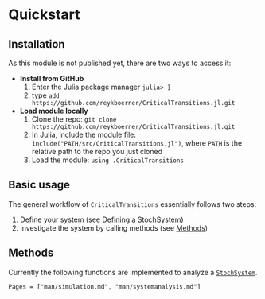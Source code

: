 # Quickstart

## Installation
As this module is not published yet, there are two ways to access it:

* **Install from GitHub**
    1. Enter the Julia package manager `julia> ]`
    2. type `add https://github.com/reykboerner/CriticalTransitions.jl.git`
* **Load module locally**
    1. Clone the repo: `git clone https://github.com/reykboerner/CriticalTransitions.jl.git`
    2. In Julia, include the module file: `include("PATH/src/CriticalTransitions.jl")`, where `PATH` is the relative path to the repo you just cloned
    3. Load the module: `using .CriticalTransitions`

## Basic usage
The general workflow of `CriticalTransitions` essentially follows two steps:

1. Define your system (see [Defining a StochSystem](@ref))
2. Investigate the system by calling methods (see [Methods](@ref))

## Methods

Currently the following functions are implemented to analyze a [`StochSystem`](@ref).

```@index
Pages = ["man/simulation.md", "man/systemanalysis.md"]
```